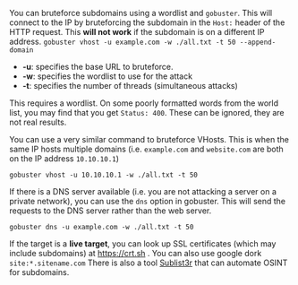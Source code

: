 You can bruteforce subdomains using a wordlist and `gobuster`. This will connect to the IP by bruteforcing the subdomain in the `Host:` header of the HTTP request. This **will not work** if the subdomain is on a different IP address.
`gobuster vhost -u example.com -w ./all.txt -t 50 --append-domain`

- **-u**: specifies the base URL to bruteforce.
- **-w**: specifies the wordlist to use for the attack
- **-t**: specifies the number of threads (simultaneous attacks)

This requires a wordlist. On some poorly formatted words from the world list, you may find that you get `Status: 400`. These can be ignored, they are not real results.

You can use a very similar command to bruteforce VHosts. This is when the same IP hosts multiple domains (i.e. `example.com` and `website.com` are both on the IP address `10.10.10.1`)

`gobuster vhost -u 10.10.10.1 -w ./all.txt -t 50`

If there is a DNS server available (i.e. you are not attacking a server on a private network), you can use the `dns` option in gobuster. This will send the requests to the DNS server rather than the web server.

`gobuster dns -u example.com -w ./all.txt -t 50`

If the target is a **live target**, you can look up SSL certificates (which may include subdomains) at https://crt.sh . You can also use google dork `site:*.sitename.com`
There is also a tool [Sublist3r](https://github.com/aboul3la/Sublist3r) that can automate OSINT for subdomains.